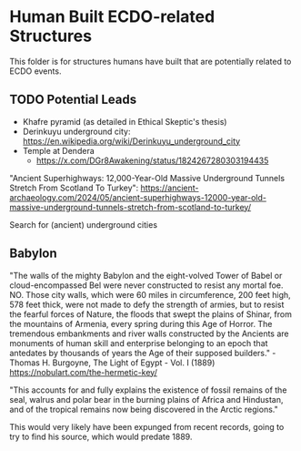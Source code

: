 # Human Built ECDO-related Structures

This folder is for structures humans have built that are potentially related to ECDO events.

## TODO Potential Leads

- Khafre pyramid (as detailed in Ethical Skeptic's thesis)
- Derinkuyu underground city: https://en.wikipedia.org/wiki/Derinkuyu_underground_city
- Temple at Dendera
	- https://x.com/DGr8Awakening/status/1824267280303194435

"Ancient Superhighways: 12,000-Year-Old Massive Underground Tunnels Stretch From Scotland To Turkey": https://ancient-archaeology.com/2024/05/ancient-superhighways-12000-year-old-massive-underground-tunnels-stretch-from-scotland-to-turkey/

Search for (ancient) underground cities

## Babylon

"The walls of the mighty Babylon and the eight-volved Tower of Babel or cloud-encompassed Bel were never constructed to resist any mortal foe. NO. Those city walls, which were 60 miles in circumference, 200 feet high, 578 feet thick, were not made to defy the strength of armies, but to resist the fearful forces of Nature, the floods that swept the plains of Shinar, from the mountains of Armenia, every spring during this Age of Horror. The tremendous embankments and river walls constructed by the Ancients are monuments of human skill and enterprise belonging to an epoch that antedates by thousands of years the Age of their supposed builders." - Thomas H. Burgoyne, The Light of Egypt - Vol. I (1889)
https://nobulart.com/the-hermetic-key/

"This accounts for and fully explains the existence of fossil remains of the seal, walrus and polar bear in the burning plains of Africa and Hindustan, and of the tropical remains now being discovered in the Arctic regions."

This would very likely have been expunged from recent records, going to try to find his source, which would predate 1889.